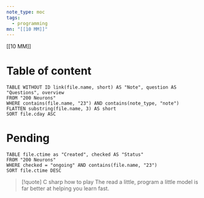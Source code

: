 ```yaml
---
note_type: moc
tags:
  - programming
mn: "[[10 MM]]"
---
```

[[10 MM]]

# Table of content
```dataview 
TABLE WITHOUT ID link(file.name, short) AS "Note", question AS "Questions", overview
FROM "200 Neurons"
WHERE contains(file.name, "23") AND contains(note_type, "note")
FLATTEN substring(file.name, 3) AS short
SORT file.cday ASC
```


# Pending
```dataview 
TABLE file.ctime as "Created", checked AS "Status"
FROM "200 Neurons"
WHERE checked = "ongoing" AND contains(file.name, "23")
SORT file.ctime DESC
```

>[!quote] C sharp how to play
>The read a little, program a little model is far better at helping you learn fast.

